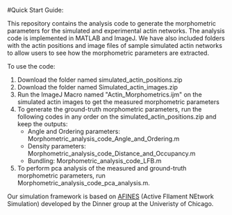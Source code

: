 #Quick Start Guide:

This repository contains the analysis code to generate the morphometric parameters for the simulated and experimental actin networks. The analysis code is implemented in MATLAB and ImageJ.
We have also included folders with the actin positions and image files of sample simulated actin networks to allow users to see how the morphometric parameters are extracted.

To use the code:
1. Download the folder named simulated_actin_positions.zip
2. Download the folder named Simulated_actin_images.zip
3. Run the ImageJ Macro named "Actin_Morphometrics.ijm" on the simulated actin images to get the measured morphometric parameters
4. To generate the ground-truth morphometric parameters, run the following codes in any order on the simulated_actin_positions.zip and keep the outputs:
	- Angle and Ordering parameters: Morphometric_analysis_code_Angle_and_Ordering.m
	* Density parameters: Morphometric_analysis_code_Distance_and_Occupancy.m
	+ Bundling: Morphometric_analysis_code_LFB.m
5. To perform pca analysis of the measured and ground-truth morphometric parameters, run Morphometric_analysis_code_pca_analysis.m.


Our simulation framework is based on [AFINES](https://github.com/Simfreed/AFINES.git) (Active FIlament NEtwork Simulation) developed by the Dinner group at the Univeristy of Chicago. 
